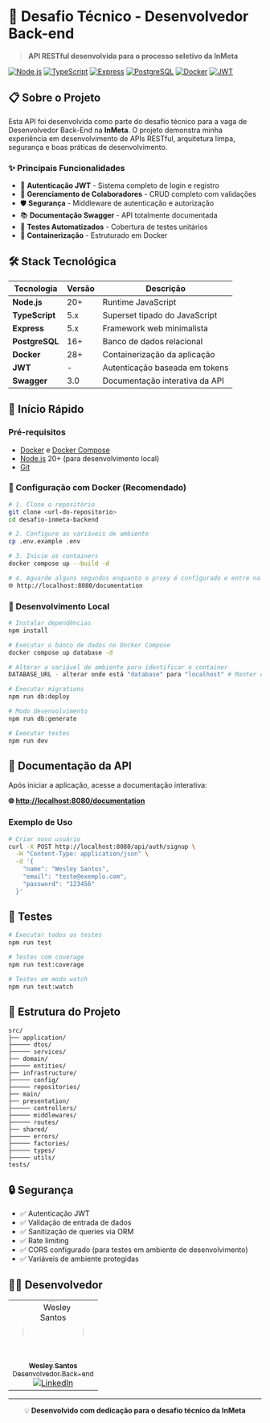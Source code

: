 
# 🚀 Desafio Técnico - Desenvolvedor Back-end

> **API RESTful desenvolvida para o processo seletivo da InMeta**

[![Node.js](https://img.shields.io/badge/Node.js-339933?style=for-the-badge&logo=nodedotjs&logoColor=white)](https://nodejs.org/)
[![TypeScript](https://img.shields.io/badge/TypeScript-007ACC?style=for-the-badge&logo=typescript&logoColor=white)](https://www.typescriptlang.org/)
[![Express](https://img.shields.io/badge/Express-000000?style=for-the-badge&logo=express&logoColor=white)](https://expressjs.com/)
[![PostgreSQL](https://img.shields.io/badge/PostgreSQL-316192?style=for-the-badge&logo=postgresql&logoColor=white)](https://www.postgresql.org/)
[![Docker](https://img.shields.io/badge/Docker-2496ED?style=for-the-badge&logo=docker&logoColor=white)](https://www.docker.com/)
[![JWT](https://img.shields.io/badge/JWT-000000?style=for-the-badge&logo=jsonwebtokens&logoColor=white)](https://jwt.io/)

## 📋 Sobre o Projeto

Esta API foi desenvolvida como parte do desafio técnico para a vaga de Desenvolvedor Back-End na **InMeta**. O projeto demonstra minha experiência em desenvolvimento de APIs RESTful, arquitetura limpa, segurança e boas práticas de desenvolvimento.

### ✨ Principais Funcionalidades

- 🔐 **Autenticação JWT** - Sistema completo de login e registro
- 👤 **Gerenciamento de Colaboradores** - CRUD completo com validações
- 🛡️ **Segurança** - Middleware de autenticação e autorização
- 📚 **Documentação Swagger** - API totalmente documentada
- 🧪 **Testes Automatizados** - Cobertura de testes unitários
- 🐳 **Containerização** - Estruturado em Docker

## 🛠️ Stack Tecnológica

| Tecnologia     | Versão | Descrição                      |
| -------------- | ------ | ------------------------------ |
| **Node.js**    | 20+    | Runtime JavaScript             |
| **TypeScript** | 5.x    | Superset tipado do JavaScript  |
| **Express**    | 5.x    | Framework web minimalista      |
| **PostgreSQL** | 16+    | Banco de dados relacional      |
| **Docker**     | 28+    | Containerização da aplicação   |
| **JWT**        | -      | Autenticação baseada em tokens |
| **Swagger**    | 3.0    | Documentação interativa da API |

## 🚀 Início Rápido

### Pré-requisitos

- [Docker](https://docs.docker.com/get-docker/) e [Docker Compose](https://docs.docker.com/compose/install/)
- [Node.js](https://nodejs.org/) 20+ (para desenvolvimento local)
- [Git](https://git-scm.com/)

### 🐳 Configuração com Docker (Recomendado)

```bash
# 1. Clone o repositório
git clone <url-do-repositorio>
cd desafio-inmeta-backend

# 2. Configure as variáveis de ambiente
cp .env.example .env

# 3. Inicie os containers
docker compose up --build -d

# 4. Aguarde alguns segundos enquanto o proxy é configurado e entre na rota da documentação
🌐 http://localhost:8080/documentation

```

### 🔧 Desenvolvimento Local

```bash
# Instalar dependências
npm install

# Executar o banco de dados no Docker Compose
docker compose up database -d

# Alterar a variável de ambiente para identificar o container
DATABASE_URL - alterar onde está "database" para "localhost" # Manter como "database" apenas se você for iniciar conforme a seção **Configuração com Docker**

# Executar migrations
npm run db:deploy

# Modo desenvolvimento
npm run db:generate

# Executar testes
npm run dev
```

## 📖 Documentação da API

Após iniciar a aplicação, acesse a documentação interativa:

**🌐 [http://localhost:8080/documentation](http://localhost:3000/documentation)**

### Exemplo de Uso

```bash
# Criar novo usuário
curl -X POST http://localhost:8080/api/auth/signup \
  -H "Content-Type: application/json" \
  -d '{
    "name": "Wesley Santos",
    "email": "teste@exemplo.com",
    "password": "123456"
  }'
```

## 🧪 Testes

```bash
# Executar todos os testes
npm run test

# Testes com coverage
npm run test:coverage

# Testes em modo watch
npm run test:watch
```

## 📁 Estrutura do Projeto

```
src/
├── application/
├───── dtos/
├───── services/
├── domain/
├───── entities/
├── infrastructure/
├───── config/
├───── repositories/
├── main/
├── presentation/
├───── controllers/
├───── middlewares/
├───── routes/
├── shared/
├───── errors/
├───── factories/
├───── types/
├───── utils/
tests/
```

## 🔒 Segurança

- ✅ Autenticação JWT
- ✅ Validação de entrada de dados
- ✅ Sanitização de queries via ORM
- ✅ Rate limiting
- ✅ CORS configurado (para testes em ambiente de desenvolvimento)
- ✅ Variáveis de ambiente protegidas

## 👨‍💻 Desenvolvedor

<div align="center">
  <table>
    <tr>
      <td align="center">
        <a href="https://github.com/wesleysantossts">
          <img src="https://avatars.githubusercontent.com/u/56703526?v=4" width="120px" alt="Wesley Santos" style="border-radius: 50%"/>
          <br/>
          <sub><b>Wesley Santos</b></sub>
          <br/>
          <sub>Desenvolvedor Back-end</sub>
        </a>
        <br/>
        <a href="https://linkedin.com/in/wesleysantossts" target="_blank">
          <img src="https://img.shields.io/badge/LinkedIn-0077B5?style=for-the-badge&logo=linkedin&logoColor=white" alt="LinkedIn"/>
        </a>
      </td>
    </tr>
  </table>
</div>

---

<div align="center">
  <p>💡 <strong>Desenvolvido com dedicação para o desafio técnico da InMeta</strong></p>
</div>
